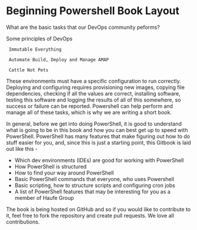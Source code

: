 # Beginning Powershell Book Layout

What are the basic tasks that our DevOps community peforms?

Some principles of DevOps

```
 Immutable Everything

 Automate Build, Deploy and Manage AMAP

 Cattle Not Pets
```

These environments must have a specific configuration to run correctly. Deploying and configuring requires provisioning new images, copying file dependencies, checking if all the values are correct, installing software, testing this software and logging the results of all of this somewhere, so success or failure can be reported. Powershell can help perform and manage all of these tasks, which is why we are writing a short book.

In general, before we get into doing PowerShell, it is good to understand what is going to be in this book and how you can best get up to speed with PowerShell. PowerShell has many features that make figuring out how to do stuff easier for you, and, since this is just a starting point, this Gitbook is laid out like this -

* Which dev environments \(IDEs\) are good for working with PowerShell 
* How PowerShell is structured
* How to find your way around PowerShell
* Basic PowerShell commands that everyone, who uses Powershell
* Basic scripting, how to structure scripts and configuring cron jobs
* A list of PowerShell features that may be interesting for you as a member of Haufe Group

The book is being hosted on GitHub and so if you would like to contribute to it, feel free to fork the repository and create pull requests. We love all contributions.

